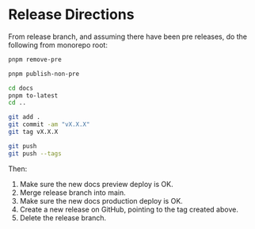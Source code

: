 # Release Directions

From release branch, and assuming there have been pre releases, do the following
from monorepo root:

```sh
pnpm remove-pre

pnpm publish-non-pre

cd docs
pnpm to-latest
cd ..

git add .
git commit -am "vX.X.X"
git tag vX.X.X

git push
git push --tags
```

Then:

1. Make sure the new docs preview deploy is OK.
2. Merge release branch into main.
3. Make sure the new docs production deploy is OK.
4. Create a new release on GitHub, pointing to the tag created above.
5. Delete the release branch.

